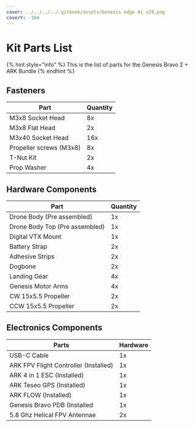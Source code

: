 ```yaml
---
cover: ../../../../.gitbook/assets/Genesis edge Ai v29.png
coverY: -104
---
```


# Kit Parts List

{% hint style="info" %}
This is the list of parts for the Genesis Bravo 2 + ARK Bundle
{% endhint %}

## Fasteners

| Part                    | Quantity |
| ----------------------- | -------- |
| M3x8 Socket Head        | 8x       |
| M3x8 Flat Head          | 2x       |
| M3x40 Socket Head       | 16x      |
| Propeller screws (M3x8) | 8x       |
| T-Nut Kit               | 2x       |
| Prop Washer             | 4x       |



## Hardware Components

| Part                           | Quantity |
| ------------------------------ | -------- |
| Drone Body (Pre assembled)     | 1x       |
| Drone Body Top (Pre assembled) | 1x       |
| Digital VTX Mount              | 1x       |
| Battery Strap                  | 2x       |
| Adhesive Strips                | 2x       |
| Dogbone                        | 2x       |
| Landing Gear                   | 4x       |
| Genesis Motor Arms             | 4x       |
| CW 15x5.5 Propeller            | 2x       |
| CCW 15x5.5 Propeller           | 2x       |

## Electronics Components

| Parts                                 | Hardware |
| ------------------------------------- | -------- |
| USB-C Cable                           | 1x       |
| ARK FPV Flight Controller (Installed) | 1x       |
| ARK 4 in 1 ESC (Installed)            | 1x       |
| ARK Teseo GPS (Installed)             | 1x       |
| ARK FLOW (Installed)                  | 1x       |
| Genesis Bravo PDB (Installed          | 1x       |
| 5.8 Ghz Helical FPV Antennae          | 2x       |

